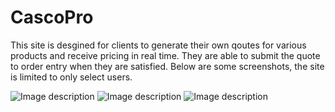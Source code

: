 # CascoPro

This site is desgined for clients to generate their own qoutes for various products and receive pricing in real time. They are able to submit the quote to order entry when they are satisfied. Below are some screenshots, the site is limited to only select users.


![Image description](https://i.imgur.com/6tA4Qou.png)
![Image description](https://i.imgur.com/DeDzqIb.png)
![Image description](https://i.imgur.com/KlM9ik5.png)
